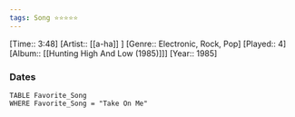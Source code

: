 ```yaml
---
tags: Song ⭐⭐⭐⭐⭐ 
---
```

[Time:: 3:48]
[Artist:: [[a-ha]] ]
[Genre:: Electronic, Rock, Pop]
[Played:: 4]
[Album:: [[Hunting High And Low (1985)]]]
[Year:: 1985]
### Dates
````dataview
TABLE Favorite_Song
WHERE Favorite_Song = "Take On Me"
````